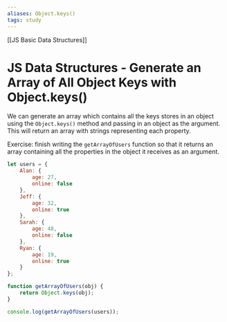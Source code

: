 ```yaml
---
aliases: Object.keys()
tags: study
---
```

[[JS Basic Data Structures]]
# JS Data Structures - Generate an Array of All Object Keys with Object.keys()
We can generate an array which contains all the keys stores in an object using the `Object.keys()` method and passing in an object as the argument. This will return an array with strings representing each property.

Exercise: finish writing the `getArrayOfUsers` function so that it returns an array containing all the properties in the object it receives as an argument.

```js
let users = {
	Alan: {
		age: 27,
		online: false
	},
	Jeff: {
		age: 32,
		online: true
	},
	Sarah: {
		age: 48,
		online: false
	},
	Ryan: {
		age: 19,
		online: true
	}
};

function getArrayOfUsers(obj) {
	return Object.keys(obj);
}

console.log(getArrayOfUsers(users));
```